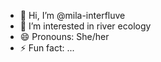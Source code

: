 - 👋 Hi, I’m @mila-interfluve
- 👀 I’m interested in river ecology
- 😄 Pronouns: She/her
- ⚡ Fun fact: ...

<!---
mila-interfluve/mila-interfluve is a ✨ special ✨ repository because its `README.md` (this file) appears on your GitHub profile.
You can click the Preview link to take a look at your changes.
--->
